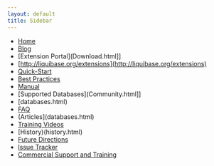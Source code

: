 ```yaml
---
layout: default
title: Sidebar
---
```


  * [Home](home.html)
  * [Blog](http://blog.liquibase.org/)
  * [Extension Portal](Download.html]]
  * [http://liquibase.org/extensions](http://liquibase.org/extensions)
  * [Quick-Start](quickstart.html)
  * [Best Practices](bestpractices.html)
  * [Manual](manual/home.html)
  * [Supported Databases](Community.html]]
  * [databases.html)
  * [FAQ](faq.html)
  * (Articles](databases.html)
  * [Training Videos](training.html)
  * [History)(history.html)
  * [Future Directions](future.html)
  * [Issue Tracker](http://liquibase.jira.com/browse/CORE)
  * [Commercial Support and Training](http://liquibase.com)
